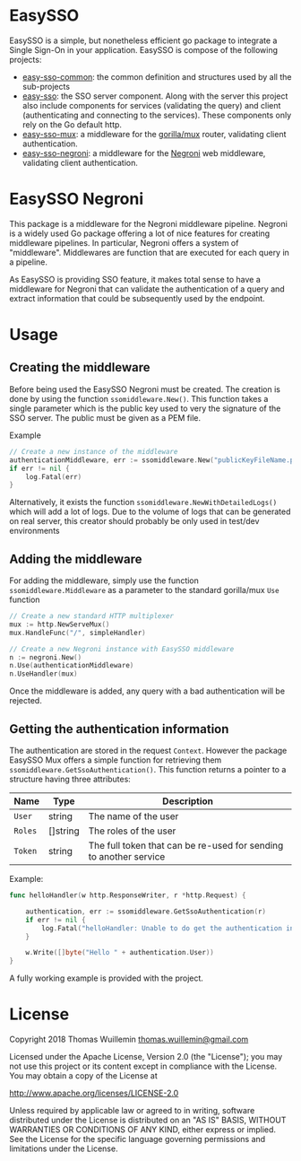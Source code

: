 # EasySSO
EasySSO is a simple, but nonetheless efficient go package to integrate a Single Sign-On in your application. EasySSO is compose of the following projects:

 * [easy-sso-common](https://github.com/twuillemin/easy-sso-common): the common definition and structures used by all the sub-projects
 * [easy-sso](https://github.com/twuillemin/easy-sso): the SSO server component. Along with the server this project also include components for services (validating the query) and client (authenticating and connecting to the services). These components only rely on the Go default http.
 * [easy-sso-mux](https://github.com/twuillemin/easy-sso-mux): a middleware for the [gorilla/mux](https://github.com/gorilla/mux) router, validating client authentication.
 * [easy-sso-negroni](https://github.com/twuillemin/easy-sso-negroni): a middleware for the [Negroni](https://github.com/urfave/negroni) web middleware, validating client authentication.


# EasySSO Negroni
This package is a middleware for the Negroni middleware pipeline. Negroni is a widely used Go package offering
a lot of nice features for creating middleware pipelines. In particular, Negroni offers a system of "middleware". 
Middlewares are function that are executed for each query in a pipeline.

As EasySSO is providing SSO feature, it makes total sense to have a middleware for Negroni that can validate the
authentication of a query and extract information that could be subsequently used by the endpoint.

# Usage
## Creating the middleware
Before being used the EasySSO Negroni must be created. The creation is done by using the function `ssomiddleware.New()`. 
This function takes a single parameter which is the public key used to very the signature of the SSO server. The public
must be given as a PEM file.

Example
```go
// Create a new instance of the middleware
authenticationMiddleware, err := ssomiddleware.New("publicKeyFileName.pub")
if err != nil {
    log.Fatal(err)
}
```

Alternatively, it exists the function `ssomiddleware.NewWithDetailedLogs()` which will add a lot of logs. Due to the 
volume of logs that can be generated on real server, this creator should probably be only used in test/dev environments

## Adding the middleware
For adding the middleware, simply use the function `ssomiddleware.Middleware` as a parameter to the standard gorilla/mux `Use` function

```go
// Create a new standard HTTP multiplexer
mux := http.NewServeMux()
mux.HandleFunc("/", simpleHandler)

// Create a new Negroni instance with EasySSO middleware
n := negroni.New()
n.Use(authenticationMiddleware)
n.UseHandler(mux)
```

Once the middleware is added, any query with a bad authentication will be rejected.

## Getting the authentication information
The authentication are stored in the request `Context`. However the package EasySSO Mux offers a simple function for
retrieving them `ssomiddleware.GetSsoAuthentication()`. This function returns a pointer to a structure having three 
attributes:


Name     |  Type    | Description
-------- | -------- | -------------------------------------------------------------------
`User`   | string   | The name of the user
`Roles`  | []string | The roles of the user
`Token`  | string   | The full token that can be re-used for sending to another service

Example:

```go
func helloHandler(w http.ResponseWriter, r *http.Request) {

	authentication, err := ssomiddleware.GetSsoAuthentication(r)
	if err != nil {
		log.Fatal("helloHandler: Unable to do get the authentication information", err)
	}

	w.Write([]byte("Hello " + authentication.User))
}
```

A fully working example is provided with the project.

# License

Copyright 2018 Thomas Wuillemin  <thomas.wuillemin@gmail.com>

Licensed under the Apache License, Version 2.0 (the "License");
you may not use this project or its content except in compliance with the License.
You may obtain a copy of the License at

http://www.apache.org/licenses/LICENSE-2.0

Unless required by applicable law or agreed to in writing, software
distributed under the License is distributed on an "AS IS" BASIS,
WITHOUT WARRANTIES OR CONDITIONS OF ANY KIND, either express or implied.
See the License for the specific language governing permissions and
limitations under the License.